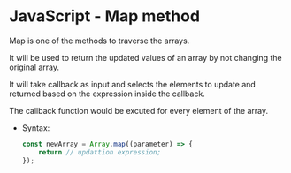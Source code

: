 # JavaScript - Map method

Map is one of the methods to traverse the arrays.

It will be used to return the updated values of an array by not changing the original array. 

It will take callback as input and selects the elements to update and returned based on the expression inside the callback.

The callback function would be excuted for every element of the array. 

* Syntax:
    ```javascript
    const newArray = Array.map((parameter) => {
        return // updattion expression;
    });
    ```